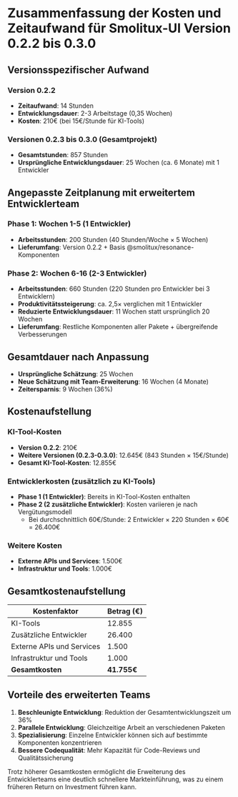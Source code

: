 # Zusammenfassung der Kosten und Zeitaufwand für Smolitux-UI Version 0.2.2 bis 0.3.0

## Versionsspezifischer Aufwand

### Version 0.2.2
- **Zeitaufwand**: 14 Stunden
- **Entwicklungsdauer**: 2-3 Arbeitstage (0,35 Wochen)
- **Kosten**: 210€ (bei 15€/Stunde für KI-Tools)

### Versionen 0.2.3 bis 0.3.0 (Gesamtprojekt)
- **Gesamtstunden**: 857 Stunden
- **Ursprüngliche Entwicklungsdauer**: 25 Wochen (ca. 6 Monate) mit 1 Entwickler

## Angepasste Zeitplanung mit erweitertem Entwicklerteam

### Phase 1: Wochen 1-5 (1 Entwickler)
- **Arbeitsstunden**: 200 Stunden (40 Stunden/Woche × 5 Wochen)
- **Lieferumfang**: Version 0.2.2 + Basis @smolitux/resonance-Komponenten

### Phase 2: Wochen 6-16 (2-3 Entwickler)
- **Arbeitsstunden**: 660 Stunden (220 Stunden pro Entwickler bei 3 Entwicklern)
- **Produktivitätssteigerung**: ca. 2,5× verglichen mit 1 Entwickler
- **Reduzierte Entwicklungsdauer**: 11 Wochen statt ursprünglich 20 Wochen
- **Lieferumfang**: Restliche Komponenten aller Pakete + übergreifende Verbesserungen

## Gesamtdauer nach Anpassung
- **Ursprüngliche Schätzung**: 25 Wochen
- **Neue Schätzung mit Team-Erweiterung**: 16 Wochen (4 Monate)
- **Zeitersparnis**: 9 Wochen (36%)

## Kostenaufstellung

### KI-Tool-Kosten
- **Version 0.2.2**: 210€
- **Weitere Versionen (0.2.3-0.3.0)**: 12.645€ (843 Stunden × 15€/Stunde)
- **Gesamt KI-Tool-Kosten**: 12.855€

### Entwicklerkosten (zusätzlich zu KI-Tools)
- **Phase 1 (1 Entwickler)**: Bereits in KI-Tool-Kosten enthalten
- **Phase 2 (2 zusätzliche Entwickler)**: Kosten variieren je nach Vergütungsmodell
  - Bei durchschnittlich 60€/Stunde: 2 Entwickler × 220 Stunden × 60€ = 26.400€

### Weitere Kosten
- **Externe APIs und Services**: 1.500€
- **Infrastruktur und Tools**: 1.000€

## Gesamtkostenaufstellung

| Kostenfaktor | Betrag (€) |
|--------------|------------|
| KI-Tools | 12.855 |
| Zusätzliche Entwickler | 26.400 |
| Externe APIs und Services | 1.500 |
| Infrastruktur und Tools | 1.000 |
| **Gesamtkosten** | **41.755€** |

## Vorteile des erweiterten Teams

1. **Beschleunigte Entwicklung**: Reduktion der Gesamtentwicklungszeit um 36%
2. **Parallele Entwicklung**: Gleichzeitige Arbeit an verschiedenen Paketen
3. **Spezialisierung**: Einzelne Entwickler können sich auf bestimmte Komponenten konzentrieren
4. **Bessere Codequalität**: Mehr Kapazität für Code-Reviews und Qualitätssicherung

Trotz höherer Gesamtkosten ermöglicht die Erweiterung des Entwicklerteams eine deutlich schnellere Markteinführung, was zu einem früheren Return on Investment führen kann.

